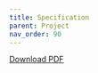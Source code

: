 ```yaml
---
title: Specification
parent: Project
nav_order: 90
---
```


[Download PDF](assets/documents/spec.pdf)


<object data="assets/documents/spec.pdf" width="100%" height="1000" type='application/pdf'></object>

